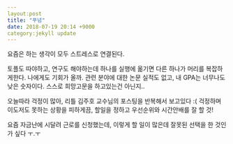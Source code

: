 ```yaml
---
layout:post
title: "푸념"
date: 2018-07-19 20:14 +9000
category:jekyll update
---
```

요즘은 하는 생각이 모두 스트레스로 연결된다.

토플도 따야하고, 연구도 해야하는데 하나를 실행에 옮기면 다른 하나가 머리를 복잡하게한다.
나에게도 기회가 올까.
관련 분야에 대한 논문 실적도 없고, 내 GPA는 너무나도 낮은 숫자이다.
스스로 희망고문을 하고있는건 아닌지..

오늘따라 걱정이 많아, 리틀 김주호 교수님의 포스팅을 반복해서 보고있다 :(
걱정하며 이도저도 못하는 상황을 피하게끔,
할일을 정하고 우선순위와 시간안배를 잘 할 것!

요즘 자금난에 시달려 근로를 신청했는데, 이렇게 할 일이 많은데 잘못된 선택을 한 것인가 싶다 ㅜ.ㅜ
